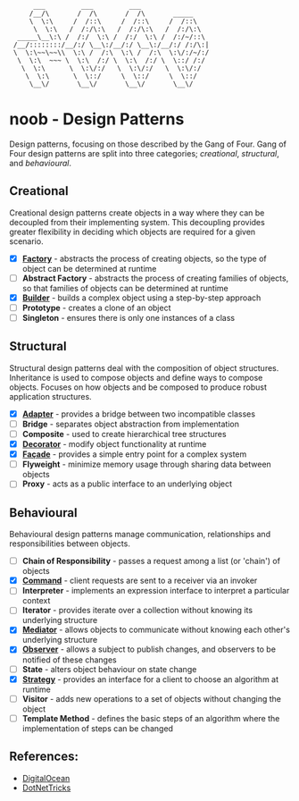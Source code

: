 ```
      ___         ___         ___
     /__/\       /  /\       /  /\       _____
     \  \:\     /  /::\     /  /::\     /  /::\
      \  \:\   /  /:/\:\   /  /:/\:\   /  /:/\:\
  _____\__\:\ /  /:/  \:\ /  /:/  \:\ /  /:/~/::\
 /__/::::::::/__/:/ \__\:/__/:/ \__\:/__/:/ /:/\:|
 \  \:\~~\~~\\  \:\ /  /:\  \:\ /  /:\  \:\/:/~/:/
  \  \:\  ~~~ \  \:\  /:/ \  \:\  /:/ \  \::/ /:/
   \  \:\      \  \:\/:/   \  \:\/:/   \  \:\/:/
    \  \:\      \  \::/     \  \::/     \  \::/
     \__\/       \__\/       \__\/       \__\/
```

# noob - Design Patterns

Design patterns, focusing on those described by the Gang of Four.
Gang of Four design patterns are split into three categories; *creational*, *structural*, and *behavioural*.

## Creational
Creational design patterns create objects in a way where they can be decoupled from their implementing system. This decoupling provides greater flexibility in deciding which objects are required for a given scenario.

- [x] [**Factory**](./Creational/Factory/) - abstracts the process of creating objects, so the type of object can be determined at runtime
- [ ] **Abstract Factory** - abstracts the process of creating families of objects, so that families of objects can be determined at runtime
- [x] [**Builder**](./Creational/Factory/) - builds a complex object using a step-by-step approach
- [ ] **Prototype** - creates a clone of an object
- [ ] **Singleton** - ensures there is only one instances of a class

## Structural
Structural design patterns deal with the composition of object structures.
Inheritance is used to compose objects and define ways to compose objects.
Focuses on how objects and be composed to produce robust application structures.

- [x] [**Adapter**](./Structural/Adapter/) - provides a bridge between two incompatible classes
- [ ] **Bridge** - separates object abstraction from implementation
- [ ] **Composite** - used to create hierarchical tree structures
- [x] [**Decorator**](./Structural/Decorator/) - modify object functionality  at runtime
- [x] [**Façade**](./Structural/Facade/) - provides a simple entry point for a complex system
- [ ] **Flyweight** - minimize memory usage through sharing data between objects
- [ ] **Proxy** - acts as a public interface to an underlying object

## Behavioural
Behavioural design patterns manage communication, relationships and responsibilities between objects.

- [ ] **Chain of Responsibility** - passes a request among a list (or 'chain') of objects
- [x] [**Command**](./Behavioural/Command/) - client requests are sent to a receiver via an invoker
- [ ] **Interpreter** - implements an expression interface to interpret a particular context
- [ ] **Iterator** - provides iterate over a collection without knowing its underlying structure
- [x] [**Mediator**](./Behavioural/Mediator/) - allows objects to communicate without knowing each other's underlying structure
- [x] [**Observer**](./Behavioural/Observer/) - allows a subject to publish changes, and observers to be notified of these changes
- [ ] **State** - alters object behaviour on state change
- [x]  [**Strategy**](./Behavioural/Strategy/) - provides an interface for a client to choose an algorithm at runtime
- [ ]  **Visitor** - adds new operations to a set of objects without changing the object
- [ ]  **Template Method** - defines the basic steps of an algorithm where the implementation of steps can be changed

## References:
- [DigitalOcean](https://www.digitalocean.com/community/tutorials/gangs-of-four-gof-design-patterns)
- [DotNetTricks](https://www.dotnettricks.com/learn/designpatterns/gang-of-four-gof-design-patterns-in-net)